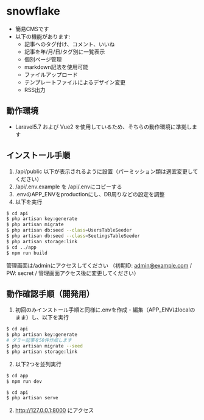 # snowflake

- 簡易CMSです
- 以下の機能があります:
  - 記事へのタグ付け、コメント、いいね
  - 記事を年/月/日/タグ別に一覧表示
  - 個別ページ管理
  - markdown記法を使用可能
  - ファイルアップロード
  - テンプレートファイルによるデザイン変更
  - RSS出力

## 動作環境
- Laravel5.7 および Vue2 を使用しているため、そちらの動作環境に準拠します

## インストール手順
1. /api/public 以下が表示されるように設置（パーミッション類は適宜変更してください）
2. /api/.env.example を /api/.envにコピーする
3. .envのAPP_ENVをproductionにし、DB周りなどの設定を調整
4. 以下を実行
```sh
$ cd api
$ php artisan key:generate
$ php artisan migrate
$ php artisan db:seed --class=UsersTableSeeder
$ php artisan db:seed --class=SeetingsTableSeeder
$ php artisan storage:link
$ cd ../app
$ npm run build
```
管理画面は/adminにアクセスしてください
（初期ID: admin@example.com / PW: secret / 管理画面アクセス後に変更してください）

## 動作確認手順（開発用）
1. 初回のみインストール手順と同様に.envを作成・編集（APP_ENVはlocalのまま）し、以下を実行
```sh
$ cd api
$ php artisan key:generate
# ダミー記事を50件作成します
$ php artisan migrate --seed
$ php artisan storage:link
```
2. 以下2つを並列実行
```sh
$ cd app
$ npm run dev
```
```sh
$ cd api 
$ php artisan serve
```
2. http://127.0.0.1:8000 にアクセス